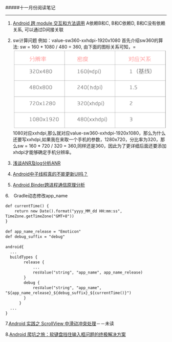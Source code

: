 #####十一月份阅读笔记
* * *


1. [Android 跨 module 交互和方法调用](http://gold.xitu.io/entry/5811c1b9a22b9d00639f5d8c)
	A依赖B和C, B和C依赖D, B和C没有依赖关系, 可以通过D间接关联
2. sw计算问题
例如：value-sw360-xxhdpi-1920x1080
首先介绍sw360的算法:
sw = 160 * 1080 / 480 = 360,
由下面的图标关系可知，=![](./img/2.png)
1080对应xxhdpi,那么就对应value-sw360-xxhdpi-1920x1080，那么为什么还要写xxhdpi,如果我在来取一个手机的参数，1280x720，分比率为320，那么sw = 160 * 720 / 320 = 360,同样还是360，因此为了更详细后面还要添加xhdpi才能够确定手机分辨率。

3. [浅谈ANR及log分析ANR](http://blog.csdn.net/chenshijun0101/article/details/7476174)

4. [Android中子线程真的不能更新UI吗？](http://blog.csdn.net/xyh269/article/details/52728861)

5. [Android Binder跨进程通信原理分析](http://blog.csdn.net/xyh269/article/details/53355399)



6.　Gradle动态修改app_name

```
def currentTime() {
    return new Date().format("yyyy_MM_dd HH:mm:ss", TimeZone.getTimeZone("GMT+8"))
}

def app_name_release = "Emoticon"
def debug_suffix = "debug"

android{
  ...
  buildTypes {
        release {
            ...
            resValue("string", "app_name", app_name_release)
        }
        debug {
            resValue("string", "app_name", "${app_name_release}_${debug_suffix}_${currentTime()}")
        }
      }
  ...
}
```

7.[Android 实践之 ScrollView 中滑动冲突处理](http://gold.xitu.io/entry/58384f460ce463006b939fbc)－－未读

8.[Android 爬坑之旅：软键盘挡住输入框问题的终极解决方案](http://www.diycode.cc/topics/383)

